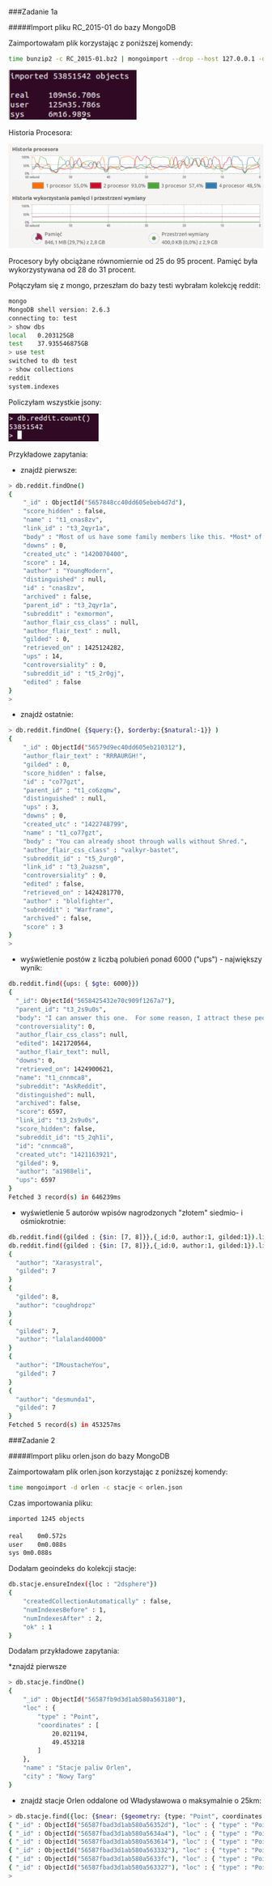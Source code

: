 ###Zadanie 1a

#####Import pliku RC_2015-01 do bazy MongoDB

Zaimportowałam plik korzystając z poniższej komendy:
```sh
time bunzip2 -c RC_2015-01.bz2 | mongoimport --drop --host 127.0.0.1 -d test -c reddit
```
![import](img/obraz1.png)

Historia Procesora:

![procesor](img/obraz2.png)

Procesory były obciążane równomiernie od 25 do 95 procent. Pamięć była wykorzystywana od 28 do 31 procent.

Połączyłam się z mongo, przeszłam do bazy testi wybrałam kolekcję reddit:
```sh
mongo
MongoDB shell version: 2.6.3
connecting to: test
> show dbs
local	0.203125GB
test	37.935546875GB
> use test
switched to db test
> show collections
reddit
system.indexes
```
Policzyłam wszystkie jsony:

![json](img/obraz3.png)

Przykładowe zapytania:
* znajdź pierwsze:
```sh
> db.reddit.findOne()
{
	"_id" : ObjectId("5657848cc40dd605ebeb4d7d"),
	"score_hidden" : false,
	"name" : "t1_cnas8zv",
	"link_id" : "t3_2qyr1a",
	"body" : "Most of us have some family members like this. *Most* of my family is like this. ",
	"downs" : 0,
	"created_utc" : "1420070400",
	"score" : 14,
	"author" : "YoungModern",
	"distinguished" : null,
	"id" : "cnas8zv",
	"archived" : false,
	"parent_id" : "t3_2qyr1a",
	"subreddit" : "exmormon",
	"author_flair_css_class" : null,
	"author_flair_text" : null,
	"gilded" : 0,
	"retrieved_on" : 1425124282,
	"ups" : 14,
	"controversiality" : 0,
	"subreddit_id" : "t5_2r0gj",
	"edited" : false
}
> 
```
* znajdź ostatnie:
```sh
> db.reddit.findOne( {$query:{}, $orderby:{$natural:-1}} )
{
	"_id" : ObjectId("56579d9ec40dd605eb210312"),
	"author_flair_text" : "RRRAURGH!",
	"gilded" : 0,
	"score_hidden" : false,
	"id" : "co77gzt",
	"parent_id" : "t1_co6zqmw",
	"distinguished" : null,
	"ups" : 3,
	"downs" : 0,
	"created_utc" : "1422748799",
	"name" : "t1_co77gzt",
	"body" : "You can already shoot through walls without Shred.",
	"author_flair_css_class" : "valkyr-bastet",
	"subreddit_id" : "t5_2urg0",
	"link_id" : "t3_2uazsm",
	"controversiality" : 0,
	"edited" : false,
	"retrieved_on" : 1424281770,
	"author" : "blolfighter",
	"subreddit" : "Warframe",
	"archived" : false,
	"score" : 3
}
> 
```
* wyświetlenie postów z liczbą polubień ponad 6000 ("ups") - największy wynik:
```sh
db.reddit.find({ups: { $gte: 6000}})
{
  "_id": ObjectId("5658425432e70c909f1267a7"),
  "parent_id": "t3_2s9u0s",
  "body": "I can answer this one.  For some reason, I attract these people into my life. [...] Nobody has it all. Nobody.",
  "controversiality": 0,
  "author_flair_css_class": null,
  "edited": 1421720564,
  "author_flair_text": null,
  "downs": 0,
  "retrieved_on": 1424900621,
  "name": "t1_cnnmca8",
  "subreddit": "AskReddit",
  "distinguished": null,
  "archived": false,
  "score": 6597,
  "link_id": "t3_2s9u0s",
  "score_hidden": false,
  "subreddit_id": "t5_2qh1i",
  "id": "cnnmca8",
  "created_utc": "1421163921",
  "gilded": 9,
  "author": "a1988eli",
  "ups": 6597
}
Fetched 3 record(s) in 646239ms
```
* wyświetlenie 5 autorów wpisów nagrodzonych "złotem" siedmio- i ośmiokrotnie:
```sh
db.reddit.find({gilded : {$in: [7, 8]}},{_id:0, author:1, gilded:1}).limit(5)
db.reddit.find({gilded : {$in: [7, 8]}},{_id:0, author:1, gilded:1}).limit(5)
{
  "author": "Xarasystral",
  "gilded": 7
}
{
  "gilded": 8,
  "author": "coughdropz"
}
{
  "gilded": 7,
  "author": "lalaland40000"
}
{
  "author": "IMoustacheYou",
  "gilded": 7
}
{
  "author": "desmunda1",
  "gilded": 7
}
Fetched 5 record(s) in 453257ms
```

###Zadanie 2

#####Import pliku orlen.json do bazy MongoDB

Zaimportowałam plik orlen.json korzystając z poniższej komendy:
```sh
time mongoimport -d orlen -c stacje < orlen.json
```
Czas importowania pliku:
```sh
imported 1245 objects

real	0m0.572s
user	0m0.088s
sys	0m0.088s
```
Dodałam geoindeks do kolekcji stacje:
```sh
db.stacje.ensureIndex({loc : "2dsphere"})
{
	"createdCollectionAutomatically" : false,
	"numIndexesBefore" : 1,
	"numIndexesAfter" : 2,
	"ok" : 1
}
```
Dodałam przykładowe zapytania:

*znajdź pierwsze
```sh
> db.stacje.findOne()
{
	"_id" : ObjectId("56587fb9d3d1ab580a563180"),
	"loc" : {
		"type" : "Point",
		"coordinates" : [
			20.021194,
			49.453218
		]
	},
	"name" : "Stacje paliw Orlen",
	"city" : "Nowy Targ"
}
```
* znajdź stacje Orlen oddalone od Władysławowa o maksymalnie o 25km:
```sh
> db.stacje.find({loc: {$near: {$geometry: {type: "Point", coordinates: [18.405400,54.775920]}, $maxDistance: 25000}}}).skip(1)
{ "_id" : ObjectId("56587fbad3d1ab580a56352d"), "loc" : { "type" : "Point", "coordinates" : [ 18.40589, 54.71592 ] }, "name" : "Stacje paliw Orlen", "city" : "Puck" }
{ "_id" : ObjectId("56587fbad3d1ab580a5634a4"), "loc" : { "type" : "Point", "coordinates" : [ 18.1183, 54.78674 ] }, "name" : "Stacje paliw Orlen", "city" : "Odargowo" }
{ "_id" : ObjectId("56587fbad3d1ab580a563614"), "loc" : { "type" : "Point", "coordinates" : [ 18.27235, 54.60235 ] }, "name" : "Stacje paliw Orlen", "city" : "Wejherowo" }
{ "_id" : ObjectId("56587fbad3d1ab580a563332"), "loc" : { "type" : "Point", "coordinates" : [ 18.37933, 54.57634 ] }, "name" : "Stacje paliw Orlen", "city" : "Rumia" }
{ "_id" : ObjectId("56587fbad3d1ab580a5633fc"), "loc" : { "type" : "Point", "coordinates" : [ 18.18959, 54.61076 ] }, "name" : "Stacje paliw Orlen", "city" : "Wejherowo" }
{ "_id" : ObjectId("56587fbad3d1ab580a563327"), "loc" : { "type" : "Point", "coordinates" : [ 18.42266, 54.56018 ] }, "name" : "Stacje paliw Orlen", "city" : "Rumia" }
> 
```
